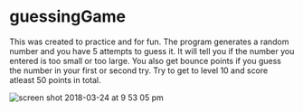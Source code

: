 # guessingGame
This was created to practice and for fun. The program generates a random number and you have 5 attempts to guess it. It will tell you if the number you entered is too small or too large. You also get bounce points if you guess the number in your first or second try. Try to get to level 10 and score atleast 50 points in total.

![screen shot 2018-03-24 at 9 53 05 pm](https://user-images.githubusercontent.com/27843440/37863983-f478dfb0-2fbb-11e8-8d58-fb9a7953c1d2.png)
